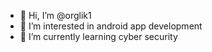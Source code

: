 - 👋 Hi, I’m @orglik1
- 👀 I’m interested in android app development
- 🌱 I’m currently learning cyber security

<!---
orglik1/orglik1 is a ✨ special ✨ repository because its `README.md` (this file) appears on your GitHub profile.
You can click the Preview link to take a look at your changes.
--->
